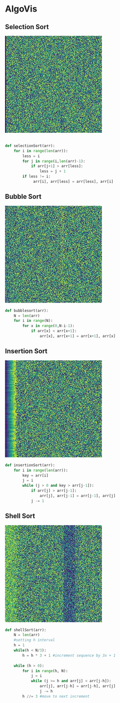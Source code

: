 # AlgoVis
## Selection Sort
![](gif/selection.gif)
```python

def selectionSort(arr):
    for i in range(len(arr)):
        less = i
        for j in range(i,len(arr)-1):
            if arr[j+1] > arr[less]:
                less = j + 1
        if less != i:
             arr[i], arr[less] = arr[less], arr[i]
```

## Bubble Sort
![](gif/bubble.gif)
```python
def bubblesort(arr):
    N = len(arr)
    for i in range(N):
        for x in range(0,N-i-1):
            if arr[x] < arr[x+1]:
                arr[x], arr[x+1] = arr[x+1], arr[x]
```

## Insertion Sort
![](gif/insertion.gif)
```python
def insertionSort(arr):
    for i in range(len(arr)):
        key = arr[i]
        j = i
        while (j > 0 and key > arr[j-1]):
            if arr[j] > arr[j-1]:
                arr[j], arr[j-1] = arr[j-1], arr[j]
            j -= 1
```

## Shell Sort
![](gif/shell.gif)
```python
def shellSort(arr):
    N = len(arr)
    #setting h interval
    h = 1
    while(h < N/3): 
        h = h * 3 + 1 #increment sequence by 3x + 1 

    while (h > 0):
        for i in range(h, N):
            j = i
            while (j >= h and arr[j] < arr[j-h]):
                arr[j], arr[j-h] = arr[j-h], arr[j]
                j -= h
        h //= 3 #move to next increment
```
